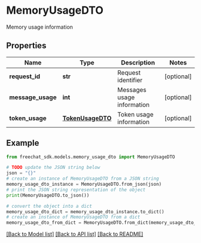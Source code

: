 # MemoryUsageDTO

Memory usage information

## Properties

Name | Type | Description | Notes
------------ | ------------- | ------------- | -------------
**request_id** | **str** | Request identifier | [optional] 
**message_usage** | **int** | Messages usage information | [optional] 
**token_usage** | [**TokenUsageDTO**](TokenUsageDTO.md) | Token usage information | [optional] 

## Example

```python
from freechat_sdk.models.memory_usage_dto import MemoryUsageDTO

# TODO update the JSON string below
json = "{}"
# create an instance of MemoryUsageDTO from a JSON string
memory_usage_dto_instance = MemoryUsageDTO.from_json(json)
# print the JSON string representation of the object
print(MemoryUsageDTO.to_json())

# convert the object into a dict
memory_usage_dto_dict = memory_usage_dto_instance.to_dict()
# create an instance of MemoryUsageDTO from a dict
memory_usage_dto_from_dict = MemoryUsageDTO.from_dict(memory_usage_dto_dict)
```
[[Back to Model list]](../README.md#documentation-for-models) [[Back to API list]](../README.md#documentation-for-api-endpoints) [[Back to README]](../README.md)


